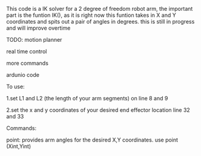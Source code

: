 This code is a IK solver for a 2 degree of freedom robot arm, the important part is the funtion IK(), as it is right now this funtion takes in X and Y coordinates and spits out a pair of angles in degrees. this is still in progress and will improve overtime



TODO:
motion planner 

real time control

more commands

ardunio code


To use: 

1.set L1 and L2 (the length of your arm segments) on line 8 and 9

2.set the x and y coordinates of your desired end effector location line 32 and 33

Commands:

point: provides arm angles for the desired X,Y coordinates. use  point (Xint,Yint)
